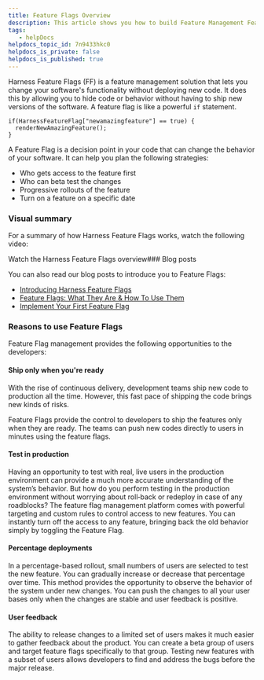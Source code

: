 ```yaml
---
title: Feature Flags Overview
description: This article shows you how to build Feature Management Feature management solutions enable businesses to dynamically control the availability of application features to end-users. In simple terms, a…
tags: 
   - helpDocs
helpdocs_topic_id: 7n9433hkc0
helpdocs_is_private: false
helpdocs_is_published: true
---
```


Harness Feature Flags (FF) is a feature management solution that lets you change your software's functionality without deploying new code. It does this by allowing you to hide code or behavior without having to ship new versions of the software. A feature flag is like a powerful `if` statement.


```
if(HarnessFeatureFlag["newamazingfeature"] == true) {  
  renderNewAmazingFeature();  
}
```
A Feature Flag is a decision point in your code that can change the behavior of your software. It can help you plan the following strategies:

* Who gets access to the feature first
* Who can beta test the changes
* Progressive rollouts of the feature
* Turn on a feature on a specific date

### Visual summary

For a summary of how Harness Feature Flags works, watch the following video:

Watch the Harness Feature Flags overview### Blog posts

You can also read our blog posts to introduce you to Feature Flags:

* [Introducing Harness Feature Flags](https://harness.io/blog/product-updates/introducing-harness-feature-flags/)
* [Feature Flags: What They Are & How To Use Them](https://harness.io/blog/feature-flags/what-are-feature-flags/)
* [Implement Your First Feature Flag](https://harness.io/blog/feature-flags/implement-your-first-feature-flag/)

### Reasons to use Feature Flags

Feature Flag management provides the following opportunities to the developers:

#### Ship only when you're ready

With the rise of continuous delivery, development teams ship new code to production all the time. However, this fast pace of shipping the code brings new kinds of risks.

Feature Flags provide the control to developers to ship the features only when they are ready. The teams can push new codes directly to users in minutes using the feature flags.

#### Test in production

Having an opportunity to test with real, live users in the production environment can provide a much more accurate understanding of the system’s behavior. But how do you perform testing in the production environment without worrying about roll‐back or redeploy in case of any roadblocks? The feature flag management platform comes with powerful targeting and custom rules to control access to new features. You can instantly turn off the access to any feature, bringing back the old behavior simply by toggling the Feature Flag.

#### Percentage deployments

In a percentage-based rollout, small numbers of users are selected to test the new feature. You can gradually increase or decrease that percentage over time. This method provides the opportunity to observe the behavior of the system under new changes. You can push the changes to all your user bases only when the changes are stable and user feedback is positive.

#### User feedback

The ability to release changes to a limited set of users makes it much easier to gather feedback about the product. You can create a beta group of users and target feature flags specifically to that group. Testing new features with a subset of users allows developers to find and address the bugs before the major release.

